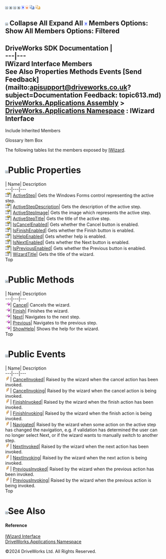 ![](dotnetimages/collapse.gif) ![](dotnetimages/expand.gif) ![](dotnetimages/collapse.gif) ![](dotnetimages/expand.gif) ![](dotnetimages/drpdown.gif) ![](dotnetimages/drpdown_orange.gif) ![](dotnetimages/copycode.gif) ![](dotnetimages/copycodeHighlight.gif)

![](dotnetimages/collapse.gif) Collapse All Expand All ![](dotnetimages/drpdown.gif) Members Options: Show All  Members Options: Filtered   
---  
DriveWorks SDK Documentation  |   
---|---  
IWizard Interface Members   
See Also Properties Methods Events [Send Feedback](mailto:apisupport@driveworks.co.uk?subject=Documentation Feedback: topic613.md)  
[DriveWorks.Applications Assembly](topic13.md) > [DriveWorks.Applications Namespace](topic16.md) : IWizard Interface  
---  
  
Include Inherited Members    


Glossary Item Box

The following tables list the members exposed by [IWizard](topic613.md).

# ![](dotnetimages/collapse.gif)Public Properties

| Name| Description  
---|---|---  
![ Property](dotnetimages/Property.gif)| [ActiveStep](topic623.md)| Gets the Windows Forms control representing the active step.   
![ Property](dotnetimages/Property.gif)| [ActiveStepDescription](topic624.md)| Gets the description of the active step.   
![ Property](dotnetimages/Property.gif)| [ActiveStepImage](topic625.md)| Gets the image which represents the active step.   
![ Property](dotnetimages/Property.gif)| [ActiveStepTitle](topic626.md)| Gets the title of the active step.   
![ Property](dotnetimages/Property.gif)| [IsCancelEnabled](topic627.md)| Gets whether the Cancel button is enabled.   
![ Property](dotnetimages/Property.gif)| [IsFinishEnabled](topic628.md)| Gets whether the Finish button is enabled.   
![ Property](dotnetimages/Property.gif)| [IsHelpEnabled](topic629.md)| Gets whether help is enabled.   
![ Property](dotnetimages/Property.gif)| [IsNextEnabled](topic630.md)| Gets whether the Next button is enabled.   
![ Property](dotnetimages/Property.gif)| [IsPreviousEnabled](topic631.md)| Gets whether the Previous button is enabled.   
![ Property](dotnetimages/Property.gif)| [WizardTitle](topic632.md)| Gets the title of the wizard.   
Top

# ![](dotnetimages/collapse.gif)Public Methods

| Name| Description  
---|---|---  
![ Method](dotnetimages/Method.gif)| [Cancel](topic618.md)| Cancels the wizard.   
![ Method](dotnetimages/Method.gif)| [Finish](topic619.md)| Finishes the wizard.   
![ Method](dotnetimages/Method.gif)| [Next](topic620.md)| Navigates to the next step.   
![ Method](dotnetimages/Method.gif)| [Previous](topic621.md)| Navigates to the previous step.   
![ Method](dotnetimages/Method.gif)| [ShowHelp](topic622.md)| Shows the help for the wizard.   
Top

# ![](dotnetimages/collapse.gif)Public Events

| Name| Description  
---|---|---  
![ Event](dotnetimages/Event.gif)| [CancelInvoked](topic633.md)| Raised by the wizard when the cancel action has been invoked.   
![ Event](dotnetimages/Event.gif)| [CancelInvoking](topic634.md)| Raised by the wizard when the cancel action is being invoked.   
![ Event](dotnetimages/Event.gif)| [FinishInvoked](topic635.md)| Raised by the wizard when the finish action has been invoked.   
![ Event](dotnetimages/Event.gif)| [FinishInvoking](topic636.md)| Raised by the wizard when the finish action is being invoked.   
![ Event](dotnetimages/Event.gif)| [Navigated](topic637.md)| Raised by the wizard when some action on the active step has changed the navigation, e.g. if validation has determined the user can no longer select Next, or if the wizard wants to manually switch to another step.   
![ Event](dotnetimages/Event.gif)| [NextInvoked](topic638.md)| Raised by the wizard when the next action has been invoked.   
![ Event](dotnetimages/Event.gif)| [NextInvoking](topic639.md)| Raised by the wizard when the next action is being invoked.   
![ Event](dotnetimages/Event.gif)| [PreviousInvoked](topic640.md)| Raised by the wizard when the previous action has been invoked.   
![ Event](dotnetimages/Event.gif)| [PreviousInvoking](topic641.md)| Raised by the wizard when the previous action is being invoked.   
Top

# ![](dotnetimages/collapse.gif)See Also

#### Reference

[IWizard Interface](topic613.md)   
[DriveWorks.Applications Namespace](topic16.md)

©2024 DriveWorks Ltd. All Rights Reserved.
